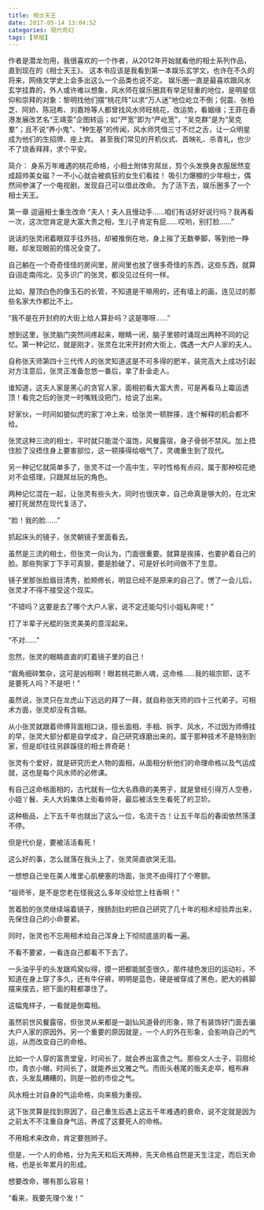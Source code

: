 ```yaml
---
title: 相士天王
date: 2017-05-14 13:04:52
categories: 現代奇幻
tags: [草榴]
---
```

作者是潜龙勿用，我很喜欢的一个作者，从2012年开始就看他的相士系列作品，直到现在的《相士天王》。
这本书应该是我看到第一本娱乐玄学文，也许在不久的将来，网络文学史上会多出这么一个品类也说不定。
娱乐圈一直是最喜欢跟风水玄学挂靠的，外人或许难以想象，风水师在娱乐圈具有举足轻重的地位，是明星信仰和崇拜的对象：黎明找他们摆“桃花阵”以求“万人迷”地位屹立不倒；倪震、张柏芝、阿娇、陈冠希、刘嘉玲等人都曾找风水师旺桃花，改运势，看姻缘；王菲在香港发展改艺名“王靖雯”企图转运；如“严宽”即为“严屹宽”，“吴克群”是为“吴克羣”；且不说“养小鬼”、“种生基”的传闻，风水师凭借三寸不烂之舌，让一众明星成为他们的生招牌、座上宾。
甚至我们常见的开机仪式、首映礼、杀青礼，也少不了烧香拜拜，求个平安。

简介：
身系万年难遇的桃花命格，小相士附体穷屌丝，剪个头发换身衣服居然变成超帅美女磁？一不小心就会被疯狂的女生们看挂！
吸引力爆棚的少年相士，偶然间参演了一个电视剧，发现自己可以借此改命。
为了活下去，娱乐圈多了一个相士天王。

第一章 逗逼相士重生改命
“夫人！夫人且慢动手……咱们有话好好说行吗？我再看一次，这次您肯定是大富大贵之相，生儿子肯定有屁……哎哟，别打脸……” 

说话的张灵闭着眼双手往外挡，却被推倒在地，身上挨了无数拳脚，等到他一睁眼，却发现眼前的情况全变了。 

自己躺在一个奇奇怪怪的房间里，房间里也放了很多奇怪的东西，这些东西，就算自诩走南闯北，见多识广的张灵，都没见过任何一样。 

比如，屋顶白色的像玉石的长管，不知道是干嘛用的，还有墙上的画，连见过的那些名家大作都比不上。 

“我不是在开封府的大街上给人算卦吗？这是哪呀……” 

想到这里，张灵脑门突然间疼起来，眼睛一闭，脑子里顿时涌现出两种不同的记忆。第一种记忆，就是刚才，张灵在北宋开封府大街上，偶遇一大户人家的夫人。 

自称张天师第四十三代传人的张灵知道这是不可多得的肥羊，装完高大上成功引起对方注意后，张灵正准备忽悠一番后，拿了卦金走人。 

谁知道，这夫人家是黑心的贪官人家，面相初看大富大贵，可是再看马上霉运透顶！看完之后的张灵一时嘴贱没把门，给说了出来。 

好家伙，一时间如狼似虎的家丁冲上来，给张灵一顿胖揍，连个解释的机会都不给。 

张灵这种三流的相士，平时就只能混个温饱，风餐露宿，身子骨弱不禁风。加上捂住脸了没捂住身上要害部位，这一顿揍得给咽气了，灵魂重生到了现代。 

另一种记忆就简单多了，张灵不过一个高中生，平时性格有点闷，属于那种校花绝对不会搭理，只跟屌丝玩的角色。 

两种记忆混在一起，让张灵有些头大，同时也很庆幸，自己命真是够大的，在北宋被打死居然在现代复活了。 

“脸！我的脸……” 

抓起床头的镜子，张灵朝镜子里面看去。 

虽然是三流的相士，但张灵一向认为，门面很重要。就算是挨揍，也要护着自己的脸。那些狗家丁下手可真狠，要是脸破了，可是好长时间做不了生意。 

镜子里那张脸眉目清秀，脸颊修长，明显已经不是原来的自己了。愣了一会儿后，张灵才不得不接受这个现实。 

“不错吗？这要是去了哪个大户人家，说不定还能勾引小姐私奔呢！” 

打了半辈子光棍的张灵美美的意淫起来。 

“不对……” 

忽然，张灵的眼睛直直的盯着镜子里的自己！ 

“眉角细碎繁杂，这可是凶相啊！眼若桃花断人魂，这命格……我的祖宗耶，这不是要死人吗？不是吧！” 

虽然说，张灵只在龙虎山下远远的拜了一拜，就自称张天师的四十三代弟子。可相术方面，张灵却没有含糊。 

从小张灵就跟着师傅背面相口诀，擅长面相、手相、拆字、风水，不过因为师傅挂的早，张灵大部分都是自学成才，自己研究琢磨出来的。属于那种技术不是特别到家，但是却往往另辟蹊径的相士界奇葩！ 

张灵有个爱好，就是研究历史人物的面相，从面相分析他们的命理命格以及气运成就，这也是每个风水师的必修课。 

有自己这命格面相的，古代就有一位大名鼎鼎的美男子，就是曾经引得万人空巷，小姐丫鬟、夫人大妈集体上街看帅哥，最后被活生生看死了的卫玠。 

这种极品，上下五千年也就出了这么一位，名流千古！让五千年后的春闺依然荡漾不停。 

但是代价是，要被活活看死！ 

这么好的事，怎么就落在我头上了，张灵简直欲哭无泪。 

一想想自己坐在美人堆里心肌梗塞的场面，张灵不由得打了个寒颤。 

“祖师爷，是不是您老在怪我这么多年没给您上柱香啊！” 

苦着脸的张灵继续端着镜子，搜肠刮肚的把自己研究了几十年的相术经验弄出来，先保住自己的小命要紧。 

同时，张灵也不忘用相术给自己浑身上下彻彻底底的看一遍。 

不看不要紧，一看连自己都看不下去了。 

一头油乎乎的头发跟鸡窝似得，摸一把都能腻歪很久，那件褪色发旧的运动衫，不知道在身上穿了多久，还有牛仔裤，明明是蓝色，硬是被穿成了黑色，肥大的裤脚摆来摆去，把下面的鞋都罩住了。 

这幅鬼样子，一看就是倒霉相。 

虽然前世风餐露宿，但张灵从来都是一副仙风道骨的形象，除了有装饰好门面去骗大户人家的原因外。另一个重要的原因就是，一个人的外在形象，会影响自己的气运，从而改变自己的命格。 

比如一个人穿的富贵堂皇，时间长了，就会养出富贵之气。那些文人士子，羽扇纶巾，青衣小帽，时间长了，就能养出文雅之气。而街头巷尾的贩夫走卒，粗布麻衣，头发乱糟糟的，则是一脸的市侩之气。 

风水相士对自身的气运命格，向来极为重视。 

这下张灵算是找到原因了，自己重生后遇上这五千年难遇的衰命，说不定就是因为之前太不不注重自身气运，养成了这要死人的命格。 

不用相术来改命，肯定要翘辫子。 

但是，一个人的命格，分为先天和后天两种，先天命格自然是天生注定，而后天命格，也是长年累月的形成。 

想要改命，哪有那么容易！ 

“看来，我要先理个发！” 